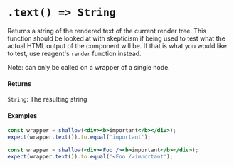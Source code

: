 # `.text() => String`

Returns a string of the rendered text of the current render tree.  This function should be
looked at with skepticism if being used to test what the actual HTML output of the component
will be. If that is what you would like to test, use reagent's `render` function instead.

Note: can only be called on a wrapper of a single node.


#### Returns

`String`: The resulting string 



#### Examples

```jsx
const wrapper = shallow(<div><b>important</b></div>);
expect(wrapper.text()).to.equal('important');
```

```jsx
const wrapper = shallow(<div><Foo /><b>important</b></div>);
expect(wrapper.text()).to.equal('<Foo />important');
```
